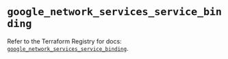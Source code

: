 # `google_network_services_service_binding`

Refer to the Terraform Registry for docs: [`google_network_services_service_binding`](https://registry.terraform.io/providers/hashicorp/google/6.25.0/docs/resources/network_services_service_binding).
